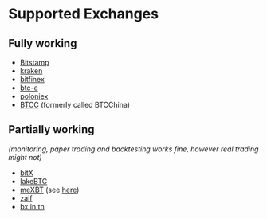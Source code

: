 # Supported Exchanges

## Fully working

- [Bitstamp](http://bitstamp.com/)
- [kraken](http://kraken.com/)
- [bitfinex](https://bitfinex.com/)
- [btc-e](https://btc-e.com/)
- [poloniex](https://poloniex.com/)
- [BTCC](https://btcc.com/) (formerly called BTCChina)

## Partially working

*(monitoring, paper trading and backtesting works fine, however real trading might not)*

- [bitX](https://www.bitx.co/)
- [lakeBTC](https://lakebtc.com/)
- [meXBT](https://mexbt.com/) (see [here](https://github.com/askmike/gekko/issues/288#issuecomment-223810974))
- [zaif](https://zaif.jp/trade_btc_jpy)
- [bx.in.th](https://bx.in.th/)